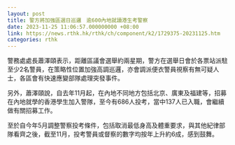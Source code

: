 ```yaml
---
layout: post
title: 警方將加強區選日巡邏　逾600內地就讀港生考警察
date: 2023-11-25 11:06:57.000000000 +08:00
link: https://news.rthk.hk/rthk/ch/component/k2/1729375-20231125.htm
categories: rthk
---
```


警務處處長蕭澤頤表示，距離區議會選舉約兩星期，警方在選舉日會於各票站派駐至少2名警員，在策略性位置加強高調巡邏，亦會調派便衣警員視察有無可疑人士，各區會有快速應變部隊處理突發事件。

另外，蕭澤頤說，自去年11月起，在內地不同地方包括北京、廣東及福建等，招募在內地就學的香港學生加入警隊，至今有686人投考，當中137人已入職，會繼續做有關招募工作。

至於自今年5月調整警察投考條件，包括取消最低身高及體重要求，與其他紀律部隊看齊之後，截至11月，投考警員或督察的數字均按年上升約6成，感到鼓舞。
